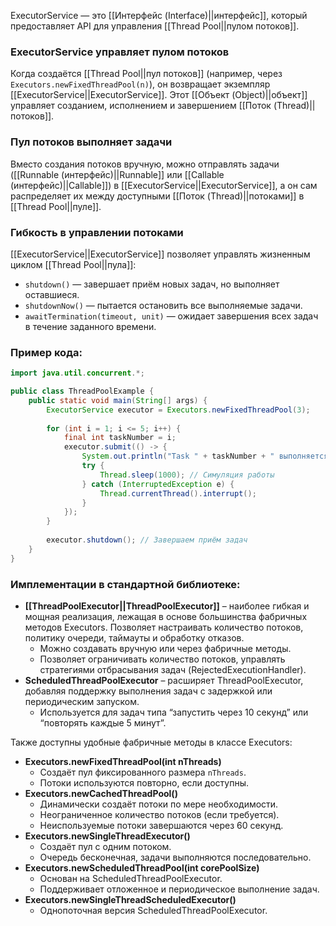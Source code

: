 ExecutorService — это [[Интерфейс (Interface)||интерфейс]], который предоставляет API для управления [[Thread Pool||пулом потоков]].

  
### ExecutorService управляет пулом потоков

Когда создаётся [[Thread Pool||пул потоков]] (например, через `Executors.newFixedThreadPool(n)`), он возвращает экземпляр [[ExecutorService||ExecutorService]]. Этот [[Объект (Object)||объект]] управляет созданием, исполнением и завершением [[Поток (Thread)||потоков]].


### Пул потоков выполняет задачи

Вместо создания потоков вручную, можно отправлять задачи ([[Runnable (интерфейс)||Runnable]] или [[Callable (интерфейс)||Callable]]) в [[ExecutorService||ExecutorService]], а он сам распределяет их между доступными [[Поток (Thread)||потоками]] в [[Thread Pool||пуле]].


### Гибкость в управлении потоками

[[ExecutorService||ExecutorService]] позволяет управлять жизненным циклом [[Thread Pool||пула]]:

- `shutdown()` — завершает приём новых задач, но выполняет оставшиеся.
- `shutdownNow()` — пытается остановить все выполняемые задачи.
- `awaitTermination(timeout, unit)` — ожидает завершения всех задач в течение заданного времени.


### Пример кода:

```java
import java.util.concurrent.*;

public class ThreadPoolExample {
    public static void main(String[] args) {
        ExecutorService executor = Executors.newFixedThreadPool(3);
		
        for (int i = 1; i <= 5; i++) {
            final int taskNumber = i;
            executor.submit(() -> {
                System.out.println("Task " + taskNumber + " выполняется в " + Thread.currentThread().getName());
                try {
                    Thread.sleep(1000); // Симуляция работы
                } catch (InterruptedException e) {
                    Thread.currentThread().interrupt();
                }
            });
        }
		
        executor.shutdown(); // Завершаем приём задач
    }
}
```


### Имплементации в стандартной библиотеке:

- **[[ThreadPoolExecutor||ThreadPoolExecutor]]** – наиболее гибкая и мощная реализация, лежащая в основе большинства фабричных методов Executors. Позволяет настраивать количество потоков, политику очереди, таймауты и обработку отказов.
	- Можно создавать вручную или через фабричные методы.
	- Позволяет ограничивать количество потоков, управлять стратегиями отбрасывания задач (RejectedExecutionHandler).
- **ScheduledThreadPoolExecutor** – расширяет ThreadPoolExecutor, добавляя поддержку выполнения задач с задержкой или периодическим запуском.
	- Используется для задач типа “запустить через 10 секунд” или “повторять каждые 5 минут”.

Также доступны удобные фабричные методы в классе Executors:

- **Executors.newFixedThreadPool(int nThreads)**
	- Создаёт пул фиксированного размера `nThreads`.
	- Потоки используются повторно, если доступны.
- **Executors.newCachedThreadPool()**
	- Динамически создаёт потоки по мере необходимости.
	- Неограниченное количество потоков (если требуется).
	- Неиспользуемые потоки завершаются через 60 секунд.
- **Executors.newSingleThreadExecutor()**
	- Создаёт пул с одним потоком.
	- Очередь бесконечная, задачи выполняются последовательно.
- **Executors.newScheduledThreadPool(int corePoolSize)**
	- Основан на ScheduledThreadPoolExecutor.
	- Поддерживает отложенное и периодическое выполнение задач.
- **Executors.newSingleThreadScheduledExecutor()**
	- Однопоточная версия ScheduledThreadPoolExecutor.